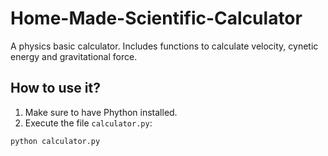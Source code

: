 # Home-Made-Scientific-Calculator

A physics basic calculator.
Includes functions to calculate velocity, cynetic energy and gravitational force.

## How to use it?

1. Make sure to have Phython installed.
2. Execute the file `calculator.py`:
```bash
python calculator.py
